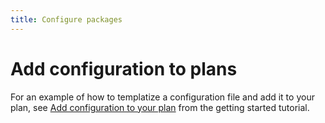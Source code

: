 ```yaml
---
title: Configure packages
---
```


# Add configuration to plans

For an example of how to templatize a configuration file and add it to your plan, see [Add configuration to your plan](/tutorials/getting-started-configure-plan) from the getting started tutorial.
